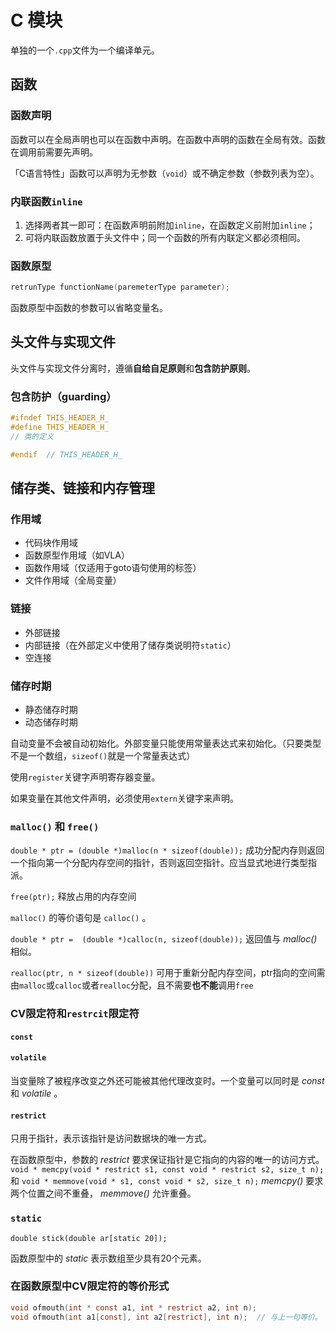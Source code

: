 # C 模块

单独的一个`.cpp`文件为一个编译单元。

## 函数

### 函数声明

函数可以在全局声明也可以在函数中声明。在函数中声明的函数在全局有效。函数在调用前需要先声明。

「C语言特性」函数可以声明为无参数（`void`）或不确定参数（参数列表为空）。

### 内联函数`inline`

1. 选择两者其一即可：在函数声明前附加`inline`，在函数定义前附加`inline`；
2. 可将内联函数放置于头文件中；同一个函数的所有内联定义都必须相同。

### 函数原型

```c
retrunType functionName(paremeterType parameter);
```

函数原型中函数的参数可以省略变量名。

## 头文件与实现文件

头文件与实现文件分离时，遵循**自给自足原则**和**包含防护原则**。

### 包含防护（guarding）

```cpp
#ifndef THIS_HEADER_H_
#define THIS_HEADER_H_
// 类的定义

#endif  // THIS_HEADER_H_
```

## 储存类、链接和内存管理

### 作用域

- 代码块作用域
- 函数原型作用域（如VLA）
- 函数作用域（仅适用于goto语句使用的标签）
- 文件作用域（全局变量）

### 链接

- 外部链接
- 内部链接（在外部定义中使用了储存类说明符`static`）
- 空连接

### 储存时期

- 静态储存时期
- 动态储存时期

自动变量不会被自动初始化。外部变量只能使用常量表达式来初始化。（只要类型不是一个数组，`sizeof()`就是一个常量表达式）

使用`register`关键字声明寄存器变量。

如果变量在其他文件声明，必须使用`extern`关键字来声明。

### `malloc()` 和 `free()`

`double * ptr = (double *)malloc(n * sizeof(double));` 成功分配内存则返回一个指向第一个分配内存空间的指针，否则返回空指针。应当显式地进行类型指派。

`free(ptr);` 释放占用的内存空间

`malloc()` 的等价语句是 `calloc()` 。

`double * ptr =  (double *)calloc(n, sizeof(double));` 返回值与 *malloc()* 相似。

`realloc(ptr, n * sizeof(double))` 可用于重新分配内存空间，ptr指向的空间需由`malloc`或`calloc`或者`realloc`分配，且不需要**也不能**调用`free`

### CV限定符和`restrcit`限定符

#### `const`

#### `volatile`

当变量除了被程序改变之外还可能被其他代理改变时。一个变量可以同时是 *const* 和 *volatile* 。

#### `restrict`

只用于指针，表示该指针是访问数据块的唯一方式。

在函数原型中，参数的 *restrict* 要求保证指针是它指向的内容的唯一的访问方式。 `void * memcpy(void * restrict s1, const void * restrict s2, size_t n);` 和 `void * memmove(void * s1, const void * s2, size_t n);` *memcpy()* 要求两个位置之间不重叠， *memmove()* 允许重叠。

### `static`

`double stick(double ar[static 20]);`

函数原型中的 *static* 表示数组至少具有20个元素。

### 在函数原型中CV限定符的等价形式

```c
void ofmouth(int * const a1, int * restrict a2, int n);
void ofmouth(int a1[const], int a2[restrict], int n);  // 与上一句等价。
```

